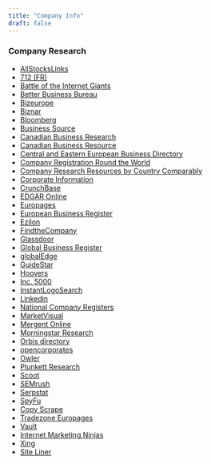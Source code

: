 ```yaml
---
title: "Company Info"
draft: false
---
```


### Company Research
- [AllStocksLinks](http://www.allstocks.com/links)<br>
- [712 (FR)](https://www.118712.fr/)<br>
- [Battle of the Internet Giants](http://pennystocks.la/battle-of-internet-giants)<br>
- [Better Business Bureau](http://www.bbb.org/)<br>
- [Bizeurope](http://www.bizeurope.com/)<br>
- [Biznar](http://biznar.com/biznar/desktop/en/lightblue/search.html)<br>
- [Bloomberg](http://www.bloomberg.com/research/company/overview/overview.asp)<br>
- [Business Source](https://www.ebscohost.com/academic/business-source-complete)<br>
- [Canadian Business Research](https://www.canada.ca/en/services/business/research.html)<br>
- [Canadian Business Resource](http://www.cbr.ca/)<br>
- [Central and Eastern European Business Directory](http://www.ceebd.co.uk/ceebd)<br>
- [Company Registration Round the World](http://www.commercial-register.sg.ch/home/worldwide.html)<br>
- [Company Research Resources by Country Comparably](https://www.comparably.com/)<br>
- [Corporate Information](http://www.corporateinformation.com/)<br>
- [CrunchBase](https://www.crunchbase.com/)<br>
- [EDGAR Online](http://www.edgar-online.com/)<br>
- [Europages](http://www.europages.co.uk/)<br>
- [European Business Register](http://www.ebr.org/)<br>
- [Ezilon](http://www.ezilon.com/)<br>
- [FindtheCompany](http://www.findthecompany.com/)<br>
- [Glassdoor](https://www.glassdoor.com/)<br>
- [Global Business Register](http://www.globalbusinessregister.com/)<br>
- [globalEdge](http://globaledge.msu.edu/)<br>
- [GuideStar](http://www.guidestar.org/)<br>
- [Hoovers](http://www.hoovers.com/)<br>
- [Inc. 5000](http://www.inc.com/inc5000)<br>
- [InstantLogoSearch](http://instantlogosearch.com/)<br>
- [Linkedin](https://www.linkedin.com/)<br>
- [National Company Registers](https://en.wikipedia.org/wiki/List_of_company_registers)<br>
- [MarketVisual](http://www.marketvisual.com/)<br>
- [Mergent Online](http://www.mergentonline.com/login.php)<br>
- [Morningstar Research](http://library.morningstar.com/)<br>
- [Orbis directory](http://orbisdirectory.bvdinfo.com/version-20161014/OrbisDirectory/Companies)<br>
- [opencorporates](https://opencorporates.com/)<br>
- [Owler](https://www.owler.com/)<br>
- [Plunkett Research](http://www.plunkettresearchonline.com/)<br>
- [Scoot](http://www.scoot.co.uk/)<br>
- [SEMrush](https://www.semrush.com/)<br>
- [Serpstat](https://serpstat.com/)<br>
- [SpyFu](http://www.spyfu.com/)<br>
- [Copy Scrape](http://www.copyscape.com/)<br>
- [Tradezone Europages](http://www.tradezone.com/europages.php)<br>
- [Vault](http://www.vault.com/)<br>
- [Internet Marketing Ninjas](https://www.internetmarketingninjas.com)<br>
- [Xing](http://www.xing.com/)<br>
- [Site Liner](http://www.siteliner.com/)<br>
